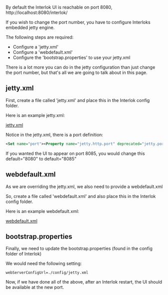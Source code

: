 By default the Interlok UI is reachable on port 8080, http://localhost:8080/interlok/

If you wish to change the port number, you have to configure Interloks embedded jetty engine.

The following steps are required:

- Configure a 'jetty.xml'
- Configure a 'webdefault.xml'
- Configure the 'bootstrap.properties' to use your jetty.xml

There is a lot more you can do in the jetty configuration than just change the port number, but that's all we are going to talk about in this page.

## jetty.xml ##

First, create a file called 'jetty.xml' and place this in the Interlok config folder.

Here is an example jetty.xml:


[jetty.xml](https://raw.githubusercontent.com/adaptris/interlok/4.9.1/interlok-common/src/main/resources/com/adaptris/core/management/webserver/jetty-failsafe.xml ':include :type=code')

Notice in the jetty.xml, there is a port definition:

```xml
<Set name="port"><Property name="jetty.http.port" deprecated="jetty.port" default="8080" /></Set>
```

If you wanted the UI to appear on port 8085, you would change this default="8080" to default="8085"

## webdefault.xml ##

As we are overriding the jetty.xml, we also need to provide a webdefault.xml

So, create a file called 'webdefault.xml' and also place this in the Interlok config folder.

Here is an example webdefault.xml:

[webdefault.xml](https://raw.githubusercontent.com/adaptris/interlok/4.9.1/interlok-common/src/main/resources/com/adaptris/core/management/webserver/jetty-webdefault-failsafe.xml ':include :type=code')

## bootstrap.properties ##

Finally, we need to update the bootstrap.properties (found in the config folder of Interlok)

We would need the following setting:


```properties
webServerConfigUrl=./config/jetty.xml
```

Now, if we have done all of the above, after an Interlok restart, the UI should be available at the new port.
